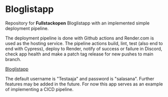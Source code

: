 # Bloglistapp 

Repository for **Fullstackopen** Bloglistapp with an implemented simple deployment pipeline.

The deployment pipeline is done with Github actions and Render.com is used as the hosting service. The pipeline actions build, lint, test (also end to end with Cypress), deploy to Render, notify of success or failure in Discord, check app health and make a patch tag release for new pushes to main branch. 

[Bloglistapp](https://bloglistapp-cicd.onrender.com/)

The default username is "Testaaja" and password is "salasana". Further features may be added in the future. For now this app serves as an example of implementing a CICD pipeline. 